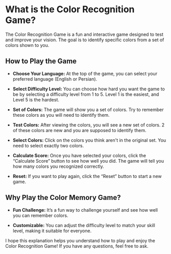 # What is the Color Recognition Game?
The Color Recognition Game is a fun and interactive game designed to test and improve your vision. The goal is to identify specific colors from a set of colors shown to you.

## How to Play the Game
- **Choose Your Language:**
At the top of the game, you can select your preferred language (English or Persian).

- **Select Difficulty Level:**
You can choose how hard you want the game to be by selecting a difficulty level from 1 to 5. Level 1 is the easiest, and Level 5 is the hardest.

- **Set of Colors:**
The game will show you a set of colors. Try to remember these colors as you will need to identify them.

- **Test Colors:**
After viewing the colors, you will see a new set of colors. 2 of these colors are new and you are supposed to identify them.

- **Select Colors:**
Click on the colors you think aren't in the original set. You need to select exactly two colors.

- **Calculate Score:**
Once you have selected your colors, click the “Calculate Score” button to see how well you did. The game will tell you how many colors you recognized correctly.

- **Reset:**
If you want to play again, click the “Reset” button to start a new game.


## Why Play the Color Memory Game?

- **Fun Challenge:** It’s a fun way to challenge yourself and see how well you can remember colors.

- **Customizable:** You can adjust the difficulty level to match your skill level, making it suitable for everyone.

I hope this explanation helps you understand how to play and enjoy the Color Recognition Game! If you have any questions, feel free to ask.

